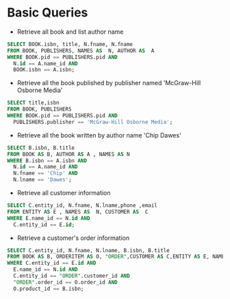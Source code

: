 # Basic Queries
* Retrieve all book and list author name
```SQL
SELECT BOOK.isbn, title, N.fname, N.fname
FROM BOOK, PUBLISHERS, NAMES AS  N, AUTHOR AS  A
WHERE BOOK.pid == PUBLISHERS.pid AND
  N.id == A.name_id AND
  BOOK.isbn == A.isbn;
```
* Retrieve all the book published by publisher named 'McGraw-Hill Osborne Media'
```SQL
SELECT title,isbn
FROM BOOK, PUBLISHERS
WHERE BOOK.pid == PUBLISHERS.pid AND
  PUBLISHERS.publisher == 'McGraw-Hill Osborne Media';
```
* Retrieve all the book written by author name 'Chip Dawes'
```SQL
SELECT B.isbn, B.title
FROM BOOK AS B, AUTHOR AS A , NAMES AS N
WHERE B.isbn == A.isbn AND
  N.id == A.name_id AND
  N.fname == 'Chip' AND
  N.lname == 'Dawes';
```
* Retrieve all customer information
```SQL
SELECT C.entity_id, N.fname, N.lname,phone ,email
FROM ENTITY AS E , NAMES AS  N, CUSTOMER AS  C
WHERE E.name_id == N.id AND
  C.entity_id == E.id;
```

* Retrieve a customer's order information
```SQL
SELECT C.entity_id, N.fname, N.lname, B.isbn, B.title
FROM BOOK AS B, ORDERITEM AS O, "ORDER",CUSTOMER AS C,ENTITY AS E, NAMES AS N
WHERE C.entity_id == E.id AND
  E.name_id == N.id AND
  C.entity_id == "ORDER".customer_id AND
  "ORDER".order_id == O.order_id AND
  O.product_id == B.isbn;
```
